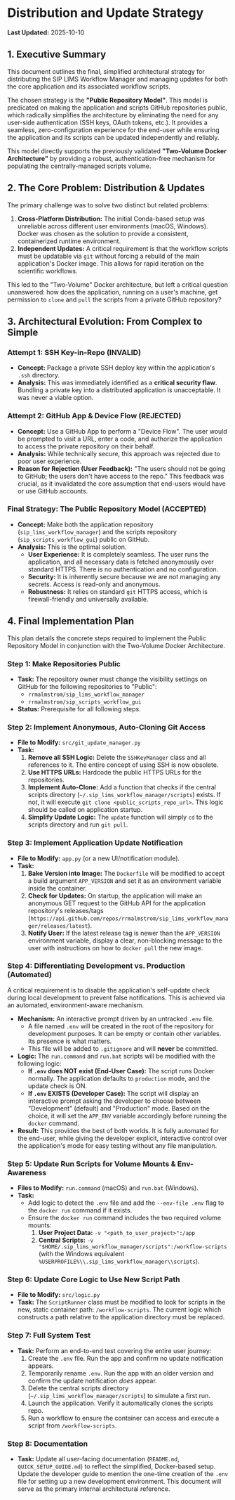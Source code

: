 # Distribution and Update Strategy

**Last Updated:** 2025-10-10

## 1. Executive Summary

This document outlines the final, simplified architectural strategy for distributing the SIP LIMS Workflow Manager and managing updates for both the core application and its associated workflow scripts.

The chosen strategy is the **"Public Repository Model"**. This model is predicated on making the application and scripts GitHub repositories public, which radically simplifies the architecture by eliminating the need for any user-side authentication (SSH keys, OAuth tokens, etc.). It provides a seamless, zero-configuration experience for the end-user while ensuring the application and its scripts can be updated independently and reliably.

This model directly supports the previously validated **"Two-Volume Docker Architecture"** by providing a robust, authentication-free mechanism for populating the centrally-managed scripts volume.

## 2. The Core Problem: Distribution & Updates

The primary challenge was to solve two distinct but related problems:

1.  **Cross-Platform Distribution:** The initial Conda-based setup was unreliable across different user environments (macOS, Windows). Docker was chosen as the solution to provide a consistent, containerized runtime environment.
2.  **Independent Updates:** A critical requirement is that the workflow scripts must be updatable via `git` without forcing a rebuild of the main application's Docker image. This allows for rapid iteration on the scientific workflows.

This led to the "Two-Volume" Docker architecture, but left a critical question unanswered: how does the application, running on a user's machine, get permission to `clone` and `pull` the scripts from a private GitHub repository?

## 3. Architectural Evolution: From Complex to Simple

### Attempt 1: SSH Key-in-Repo (INVALID)

*   **Concept:** Package a private SSH deploy key within the application's `.ssh` directory.
*   **Analysis:** This was immediately identified as a **critical security flaw**. Bundling a private key into a distributed application is unacceptable. It was never a viable option.

### Attempt 2: GitHub App & Device Flow (REJECTED)

*   **Concept:** Use a GitHub App to perform a "Device Flow". The user would be prompted to visit a URL, enter a code, and authorize the application to access the private repository on their behalf.
*   **Analysis:** While technically secure, this approach was rejected due to poor user experience.
*   **Reason for Rejection (User Feedback):** "The users should not be going to GitHub; the users don't have access to the repo." This feedback was crucial, as it invalidated the core assumption that end-users would have or use GitHub accounts.

### Final Strategy: The Public Repository Model (ACCEPTED)

*   **Concept:** Make both the application repository (`sip_lims_workflow_manager`) and the scripts repository (`sip_scripts_workflow_gui`) public on GitHub.
*   **Analysis:** This is the optimal solution.
    *   **User Experience:** It is completely seamless. The user runs the application, and all necessary data is fetched anonymously over standard HTTPS. There is no authentication and no configuration.
    *   **Security:** It is inherently secure because we are not managing any secrets. Access is read-only and anonymous.
    *   **Robustness:** It relies on standard `git` HTTPS access, which is firewall-friendly and universally available.

## 4. Final Implementation Plan

This plan details the concrete steps required to implement the Public Repository Model in conjunction with the Two-Volume Docker Architecture.

### Step 1: Make Repositories Public

*   **Task:** The repository owner must change the visibility settings on GitHub for the following repositories to "Public":
    *   `rrmalmstrom/sip_lims_workflow_manager`
    *   `rrmalmstrom/sip_scripts_workflow_gui`
*   **Status:** Prerequisite for all following steps.

### Step 2: Implement Anonymous, Auto-Cloning Git Access

*   **File to Modify:** `src/git_update_manager.py`
*   **Task:**
    1.  **Remove all SSH Logic:** Delete the `SSHKeyManager` class and all references to it. The entire concept of using SSH is now obsolete.
    2.  **Use HTTPS URLs:** Hardcode the public HTTPS URLs for the repositories.
    3.  **Implement Auto-Clone:** Add a function that checks if the central scripts directory (`~/.sip_lims_workflow_manager/scripts`) exists. If not, it will execute `git clone <public_scripts_repo_url>`. This logic should be called on application startup.
    4.  **Simplify Update Logic:** The `update` function will simply `cd` to the scripts directory and run `git pull`.

### Step 3: Implement Application Update Notification

*   **File to Modify:** `app.py` (or a new UI/notification module).
*   **Task:**
    1.  **Bake Version into Image:** The `Dockerfile` will be modified to accept a build argument `APP_VERSION` and set it as an environment variable inside the container.
    2.  **Check for Updates:** On startup, the application will make an anonymous GET request to the GitHub API for the application repository's releases/tags (`https://api.github.com/repos/rrmalmstrom/sip_lims_workflow_manager/releases/latest`).
    3.  **Notify User:** If the latest release tag is newer than the `APP_VERSION` environment variable, display a clear, non-blocking message to the user with instructions on how to `docker pull` the new image.

### Step 4: Differentiating Development vs. Production (Automated)

A critical requirement is to disable the application's self-update check during local development to prevent false notifications. This is achieved via an automated, environment-aware mechanism.

*   **Mechanism:** An interactive prompt driven by an untracked `.env` file.
    *   A file named `.env` will be created in the root of the repository for development purposes. It can be empty or contain other variables. Its presence is what matters.
    *   This file will be added to `.gitignore` and will **never** be committed.
*   **Logic:** The `run.command` and `run.bat` scripts will be modified with the following logic:
    *   **If `.env` does NOT exist (End-User Case):** The script runs Docker normally. The application defaults to `production` mode, and the update check is ON.
    *   **If `.env` EXISTS (Developer Case):** The script will display an interactive prompt asking the developer to choose between "Development" (default) and "Production" mode. Based on the choice, it will set the `APP_ENV` variable accordingly before running the `docker` command.
*   **Result:** This provides the best of both worlds. It is fully automated for the end-user, while giving the developer explicit, interactive control over the application's mode for easy testing without any file manipulation.

### Step 5: Update Run Scripts for Volume Mounts & Env-Awareness

*   **Files to Modify:** `run.command` (macOS) and `run.bat` (Windows).
*   **Task:**
    *   Add logic to detect the `.env` file and add the `--env-file .env` flag to the `docker run` command if it exists.
    *   Ensure the `docker run` command includes the two required volume mounts:
        1.  **User Project Data:** `-v "<path_to_user_project>":/app`
        2.  **Central Scripts:** `-v "$HOME/.sip_lims_workflow_manager/scripts":/workflow-scripts` (with the Windows equivalent `%USERPROFILE%\\.sip_lims_workflow_manager\\scripts`).

### Step 6: Update Core Logic to Use New Script Path

*   **File to Modify:** `src/logic.py`
*   **Task:** The `ScriptRunner` class must be modified to look for scripts in the new, static container path: `/workflow-scripts`. The current logic which constructs a path relative to the application directory must be replaced.

### Step 7: Full System Test

*   **Task:** Perform an end-to-end test covering the entire user journey:
    1.  Create the `.env` file. Run the app and confirm no update notification appears.
    2.  Temporarily rename `.env`. Run the app with an older version and confirm the update notification *does* appear.
    3.  Delete the central scripts directory (`~/.sip_lims_workflow_manager/scripts`) to simulate a first run.
    4.  Launch the application. Verify it automatically clones the scripts repo.
    5.  Run a workflow to ensure the container can access and execute a script from `/workflow-scripts`.

### Step 8: Documentation

*   **Task:** Update all user-facing documentation (`README.md`, `QUICK_SETUP_GUIDE.md`) to reflect the simplified, Docker-based setup. Update the developer guide to mention the one-time creation of the `.env` file for setting up a new development environment. This document will serve as the primary internal architectural reference.